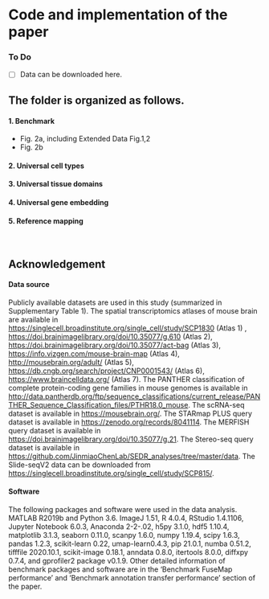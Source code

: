 # Code and implementation of the paper 


### To Do
- [ ] Data can be downloaded here.



## The folder is organized as follows.

#### 1. Benchmark
* Fig. 2a, including Extended Data Fig.1,2
* Fig. 2b

#### 2. Universal cell types

#### 3. Universal tissue domains

#### 4. Universal gene embedding

#### 5. Reference mapping

<br>

## Acknowledgement
#### Data source
Publicly available datasets are used in this study (summarized in Supplementary Table 1). The spatial transcriptomics atlases of mouse brain are available in https://singlecell.broadinstitute.org/single_cell/study/SCP1830 (Atlas 1) , https://doi.brainimagelibrary.org/doi/10.35077/g.610 (Atlas 2), https://doi.brainimagelibrary.org/doi/10.35077/act-bag (Atlas 3), https://info.vizgen.com/mouse-brain-map (Atlas 4), http://mousebrain.org/adult/ (Atlas 5), https://db.cngb.org/search/project/CNP0001543/ (Atlas 6), https://www.braincelldata.org/ (Atlas 7). The PANTHER classification of complete protein-coding gene families in mouse genomes is available in http://data.pantherdb.org/ftp/sequence_classifications/current_release/PANTHER_Sequence_Classification_files/PTHR18.0_mouse. The scRNA-seq dataset is available in https://mousebrain.org/. The STARmap PLUS query dataset is available in https://zenodo.org/records/8041114. The MERFISH query dataset is available in https://doi.brainimagelibrary.org/doi/10.35077/g.21. The Stereo-seq query dataset is available in https://github.com/JinmiaoChenLab/SEDR_analyses/tree/master/data. The Slide-seqV2 data can be downloaded from https://singlecell.broadinstitute.org/single_cell/study/SCP815/.

#### Software
The following packages and software were used in the data analysis. MATLAB R2019b and Python 3.6. ImageJ 1.51, R 4.0.4, RStudio 1.4.1106, Jupyter Notebook 6.0.3, Anaconda 2-2-.02, h5py 3.1.0, hdf5 1.10.4, matplotlib 3.1.3, seaborn 0.11.0, scanpy 1.6.0, numpy 1.19.4, scipy 1.6.3, pandas 1.2.3, scikit-learn 0.22, umap-learn0.4.3, pip 21.0.1, numba 0.51.2, tifffile 2020.10.1, scikit-image 0.18.1, anndata 0.8.0, itertools 8.0.0, diffxpy 0.7.4, and gprofiler2 package v0.1.9. Other detailed information of benchmark packages and software are in the ‘Benchmark FuseMap performance’ and ‘Benchmark annotation transfer performance’ section of the paper.


